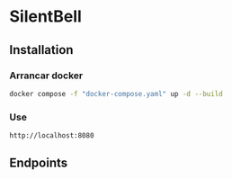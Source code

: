 # SilentBell

## Installation

### Arrancar docker
```bash
docker compose -f "docker-compose.yaml" up -d --build
```

###  Use
```
http://localhost:8080
```

## Endpoints
